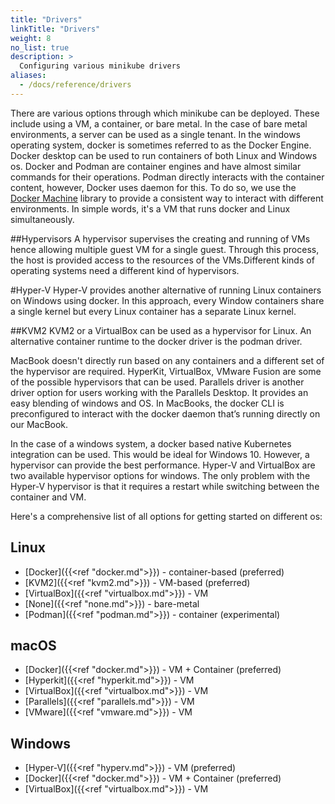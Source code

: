 ```yaml
---
title: "Drivers"
linkTitle: "Drivers"
weight: 8
no_list: true
description: >
  Configuring various minikube drivers
aliases:
  - /docs/reference/drivers
---
```

There are various options through which minikube can be deployed. These include using a VM, a container, or bare metal. In the case of bare metal environments, a server can be used as a single tenant. 
In the windows operating system, docker is sometimes referred to as the Docker Engine. Docker desktop can be used to run containers of both Linux and Windows os. 
Docker and Podman are container engines and have almost similar commands for their operations. Podman directly interacts with the container content, however, Docker uses daemon for this.
To do so, we use the [Docker Machine](https://github.com/docker/machine) library to provide a consistent way to interact with different environments. In simple words, it's a VM that runs docker and Linux simultaneously.  

##Hypervisors
A hypervisor supervises the creating and running of VMs hence allowing multiple guest VM for a single guest. Through this process, the host is provided access to the resources of the VMs.Different kinds of operating systems need a different kind of hypervisors.

#Hyper-V 
Hyper-V provides another alternative of running Linux containers on Windows using docker. In this approach, every Window containers share a single kernel but every Linux container has a separate Linux kernel.

##KVM2 
KVM2 or a VirtualBox can be used as a hypervisor for Linux. An alternative container runtime to the docker driver is the podman driver.

MacBook doesn't directly run based on any containers and a different set of the hypervisor are required. HyperKit, VirtualBox, VMware Fusion are some of the possible hypervisors that can be used. Parallels driver is another driver option for users working with the Parallels Desktop. It provides an easy blending of windows and OS.
In MacBooks, the docker CLI is preconfigured to interact with the docker daemon that’s running directly on our MacBook.

In the case of a windows system, a docker based native Kubernetes integration can be used. This would be ideal for Windows 10. However, a hypervisor can provide the best performance. Hyper-V and VirtualBox are two available hypervisor options for windows. The only problem with the Hyper-V hypervisor is that it requires a restart while switching between the container and VM.

Here's a comprehensive list of all options for getting started on different os:

## Linux

* [Docker]({{<ref "docker.md">}}) - container-based (preferred)
* [KVM2]({{<ref "kvm2.md">}}) - VM-based (preferred)
* [VirtualBox]({{<ref "virtualbox.md">}}) - VM
* [None]({{<ref "none.md">}}) -  bare-metal
* [Podman]({{<ref "podman.md">}}) - container (experimental)

## macOS

* [Docker]({{<ref "docker.md">}}) - VM + Container (preferred)
* [Hyperkit]({{<ref "hyperkit.md">}}) - VM
* [VirtualBox]({{<ref "virtualbox.md">}}) - VM
* [Parallels]({{<ref "parallels.md">}}) - VM
* [VMware]({{<ref "vmware.md">}}) - VM

## Windows

* [Hyper-V]({{<ref "hyperv.md">}}) - VM (preferred)
* [Docker]({{<ref "docker.md">}}) - VM + Container (preferred)
* [VirtualBox]({{<ref "virtualbox.md">}}) - VM
